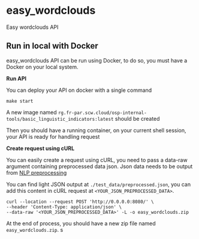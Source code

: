 # easy_wordclouds

Easy wordclouds API  


## Run in local with Docker

easy_wordclouds API can be run using Docker, to do so, you must have a Docker on your local system.

**Run API**

You can deploy your API on docker with a single command

```
make start
```

A new image named `rg.fr-par.scw.cloud/osp-internal-tools/basic_linguistic_indicators:latest` should be created

Then you should have a running container, on your current shell session, your API is ready for handling request

**Create request using cURL**

You can easily create a request using cURL, you need to pass a data-raw argument containing preprocessed data json. 
Json data needs to be output from [NLP preprocessing](https://github.com/OpenSourcePolitics/nlp_preprocessing)

You can find light JSON output at `./test_data/preprocessed.json`, you can add this content in cURL request at `<YOUR_JSON_PREPROCESSED_DATA>`.

```
curl --location --request POST 'http://0.0.0.0:8080/' \
--header 'Content-Type: application/json' \
--data-raw '<YOUR_JSON_PREPROCESSED_DATA>' -L -o easy_wordclouds.zip
```

At the end of process, you should have a new zip file named `easy_wordclouds.zip`.
s
